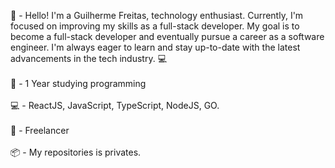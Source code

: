 
👋 - Hello! I'm a Guilherme Freitas, technology enthusiast. Currently, I'm focused on improving my skills as a full-stack developer. My goal is to become a full-stack developer and eventually pursue a career as a software engineer. I'm always eager to learn and stay up-to-date with the latest advancements in the tech industry. 💻
<br/>
<br/>
🌱 - 1 Year studying programming
<br/>
<br/>
💻 - ReactJS, JavaScript, TypeScript, NodeJS, GO.
<br/>
<br/>
💼 - Freelancer
<br/>
<br/>
📦 - My repositories is privates.




